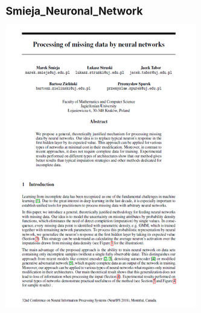# Smieja_Neuronal_Network
<p align="center">
  <img src="Smieja_Cover.png" width="550" height="750">
</p>
